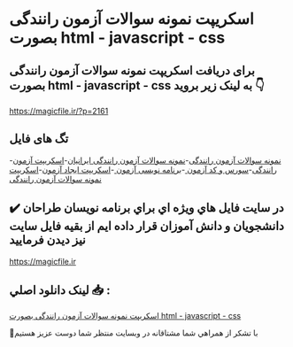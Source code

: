 # اسکریپت نمونه سوالات آزمون رانندگی بصورت html - javascript - css

## برای دریافت اسکریپت نمونه سوالات آزمون رانندگی بصورت html - javascript - css به لینک زیر بروید 👇

https://magicfile.ir/?p=2161

## تگ های فایل

-[نمونه سوالات آزمون رانندگی](https://magicfile.ir/product/%d8%a7%d8%b3%da%a9%d8%b1%db%8c%d9%be%d8%aa-%d9%86%d9%85%d9%88%d9%86%d9%87-%d8%b3%d9%88%d8%a7%d9%84%d8%a7%d8%aa-%d8%a2%d8%b2%d9%85%d9%88%d9%86-%d8%b1%d8%a7%d9%86%d9%86%d8%af%da%af%db%8c-%d8%a8%d8%b5%d9%88%d8%b1%d8%aa-html-javascript-css/)-[نمونه سوالات آزمون رانندگی ایرانیان](https://magicfile.ir/product/%d8%a7%d8%b3%da%a9%d8%b1%db%8c%d9%be%d8%aa-%d9%86%d9%85%d9%88%d9%86%d9%87-%d8%b3%d9%88%d8%a7%d9%84%d8%a7%d8%aa-%d8%a2%d8%b2%d9%85%d9%88%d9%86-%d8%b1%d8%a7%d9%86%d9%86%d8%af%da%af%db%8c-%d8%a8%d8%b5%d9%88%d8%b1%d8%aa-html-javascript-css/)-[اسکریپت آزمون رانندگی](https://magicfile.ir/product/%d8%a7%d8%b3%da%a9%d8%b1%db%8c%d9%be%d8%aa-%d9%86%d9%85%d9%88%d9%86%d9%87-%d8%b3%d9%88%d8%a7%d9%84%d8%a7%d8%aa-%d8%a2%d8%b2%d9%85%d9%88%d9%86-%d8%b1%d8%a7%d9%86%d9%86%d8%af%da%af%db%8c-%d8%a8%d8%b5%d9%88%d8%b1%d8%aa-html-javascript-css/)-[سورس و کد آزمون ](https://magicfile.ir/product/%d8%a7%d8%b3%da%a9%d8%b1%db%8c%d9%be%d8%aa-%d9%86%d9%85%d9%88%d9%86%d9%87-%d8%b3%d9%88%d8%a7%d9%84%d8%a7%d8%aa-%d8%a2%d8%b2%d9%85%d9%88%d9%86-%d8%b1%d8%a7%d9%86%d9%86%d8%af%da%af%db%8c-%d8%a8%d8%b5%d9%88%d8%b1%d8%aa-html-javascript-css/)-[برنامه نویسی آزمون ](https://magicfile.ir/product/%d8%a7%d8%b3%da%a9%d8%b1%db%8c%d9%be%d8%aa-%d9%86%d9%85%d9%88%d9%86%d9%87-%d8%b3%d9%88%d8%a7%d9%84%d8%a7%d8%aa-%d8%a2%d8%b2%d9%85%d9%88%d9%86-%d8%b1%d8%a7%d9%86%d9%86%d8%af%da%af%db%8c-%d8%a8%d8%b5%d9%88%d8%b1%d8%aa-html-javascript-css/)-[اسکریپت ایجاد آزمون](https://magicfile.ir/product/%d8%a7%d8%b3%da%a9%d8%b1%db%8c%d9%be%d8%aa-%d9%86%d9%85%d9%88%d9%86%d9%87-%d8%b3%d9%88%d8%a7%d9%84%d8%a7%d8%aa-%d8%a2%d8%b2%d9%85%d9%88%d9%86-%d8%b1%d8%a7%d9%86%d9%86%d8%af%da%af%db%8c-%d8%a8%d8%b5%d9%88%d8%b1%d8%aa-html-javascript-css/)-[اسکریپت نمونه سوالات آزمون رانندگی](https://magicfile.ir/product/%d8%a7%d8%b3%da%a9%d8%b1%db%8c%d9%be%d8%aa-%d9%86%d9%85%d9%88%d9%86%d9%87-%d8%b3%d9%88%d8%a7%d9%84%d8%a7%d8%aa-%d8%a2%d8%b2%d9%85%d9%88%d9%86-%d8%b1%d8%a7%d9%86%d9%86%d8%af%da%af%db%8c-%d8%a8%d8%b5%d9%88%d8%b1%d8%aa-html-javascript-css/)

## ✔️ در سايت فايل هاي ويژه اي براي برنامه نويسان طراحان دانشجويان و دانش آموزان قرار داده ايم از بقيه فايل سايت نيز ديدن فرماييد

https://magicfile.ir


## لينک دانلود اصلي 📥 :

[اسکریپت نمونه سوالات آزمون رانندگی بصورت html - javascript - css](https://magicfile.ir/product/%d8%a7%d8%b3%da%a9%d8%b1%db%8c%d9%be%d8%aa-%d9%86%d9%85%d9%88%d9%86%d9%87-%d8%b3%d9%88%d8%a7%d9%84%d8%a7%d8%aa-%d8%a2%d8%b2%d9%85%d9%88%d9%86-%d8%b1%d8%a7%d9%86%d9%86%d8%af%da%af%db%8c-%d8%a8%d8%b5%d9%88%d8%b1%d8%aa-html-javascript-css/) 


🙏با تشکر از همراهي شما مشتاقانه در وبسایت منتظر شما دوست عزیز هستیم

